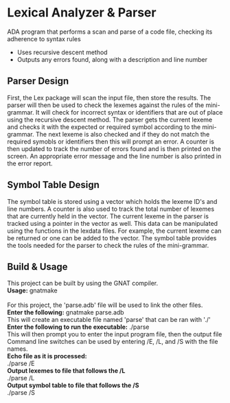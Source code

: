 # Lexical Analyzer & Parser
ADA program that performs a scan and parse of a code file, checking its adherence to syntax rules<br/>
- Uses recursive descent method
- Outputs any errors found, along with a description and line number
## Parser Design
First, the Lex package will scan the input file, then store the results.
The parser will then be used to check the lexemes against the rules of the mini-grammar.
It will check for incorrect syntax or identifiers that are out of place using the
recursive descent method. The parser gets the current lexeme and checks it with the
expected or required symbol according to the mini-grammar. The next lexeme is also
checked and if they do not match the required symobls or identifiers then this will prompt
an error. A counter is then updated to track the number of errors found and is then
printed on the screen. An appropriate error message and the line number is also printed in
the error report.
## Symbol Table Design
The symbol table is stored using a vector which holds the lexeme ID's and line numbers.
A counter is also used to track the total number of lexemes that are currently held in
the vector. The current lexeme in the parser is tracked using a pointer in the vector
as well. This data can be manipulated using the functions in the lexdata files.
For example, the current lexeme can be returned or one can be added to the vector.
The symbol table provides the tools needed for the parser to check the rules of the
mini-grammar.
## Build & Usage
This project can be built by using the GNAT compiler.<br>
**Usage:** gnatmake <filename><br>
 <br>
For this project, the 'parse.adb' file will be used to link the other files.<br>
**Enter the following:** gnatmake parse.adb<br>
This will create an executable file named 'parse' that can be ran with './'<br>
**Enter the following to run the executable:** ./parse<br>
This will then prompt you to enter the input program file, then the output file
<br>
Command line switches can be used by entering /E, /L, and /S with the file names.<br>
**Echo file as it is processed:**<br>
 ./parse <InputFile> <OutputFile> /E<br>
**Output lexemes to file that follows the /L**<br>
 ./parse <InputFile> <OutputFile> /L <OutputLexFile><br>
**Output symbol table to file that follows the /S**<br>
 ./parse <InputFile> <OutputFile> /S <OutputSymFile><br>
